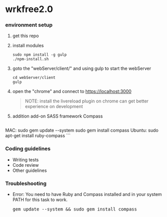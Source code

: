 # wrkfree2.0 #

### environment setup ###

1. get this repo

2. install modules
    ```
    sudo npm install -g gulp
    ./npm-install.sh
    ```

3. goto the "webServer/client/" and using gulp to start the webServer
    ```
    cd webServer/client
    gulp
    ```

4. open the "chrome" and connect to [https://localhost:3000](https://localhost:3000)
    > NOTE: install the livereload plugin on chrome can get better experience on development
    
5. addition add-on SASS framework Compass
    ```
  MAC:
    sudo gem update --system
    sudo gem install compass
  Ubuntu:
    sudo apt-get install ruby-compass
    ```
### Coding guidelines ###

* Writing tests
* Code review
* Other guidelines

### Troubleshooting ###

* Error: You need to have Ruby and Compass installed and in your system PATH for this task to work. 
  <pre>
  gem update --system && sudo gem install compass
  </pre>
